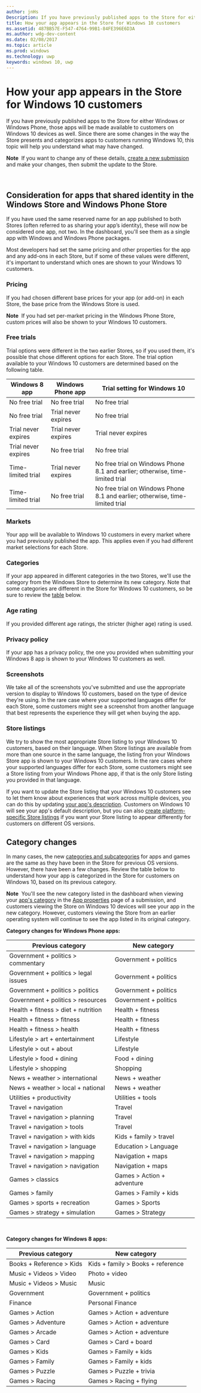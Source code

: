 ---author: jnHsDescription: If you have previously published apps to the Store for either Windows or Windows Phone, those apps will be made available to customers on Windows 10 devices as well.title: How your app appears in the Store for Windows 10 customersms.assetid: 487BB57E-F547-4764-99B1-84FE396E6D3Ams.author: wdg-dev-contentms.date: 02/08/2017ms.topic: articlems.prod: windowsms.technology: uwpkeywords: windows 10, uwp---# How your app appears in the Store for Windows 10 customersIf you have previously published apps to the Store for either Windows or Windows Phone, those apps will be made available to customers on Windows 10 devices as well. Since there are some changes in the way the Store presents and categorizes apps to customers running Windows 10, this topic will help you understand what may have changed.**Note**  If you want to change any of these details, [create a new submission](app-submissions.md) and make your changes, then submit the update to the Store. ## Consideration for apps that shared identity in the Windows Store and Windows Phone StoreIf you have used the same reserved name for an app published to both Stores (often referred to as sharing your app’s identity), these will now be considered one app, not two. In the dashboard, you'll see them as a single app with Windows and Windows Phone packages.Most developers had set the same pricing and other properties for the app and any add-ons in each Store, but if some of these values were different, it's important to understand which ones are shown to your Windows 10 customers.### PricingIf you had chosen different base prices for your app (or add-on) in each Store, the base price from the Windows Store is used.**Note**  If you had set per-market pricing in the Windows Phone Store, custom prices will also be shown to your Windows 10 customers.### Free trialsTrial options were different in the two earlier Stores, so if you used them, it's possible that chose different options for each Store. The trial option available to your Windows 10 customers are determined based on the following table.| Windows 8 app       | Windows Phone app   | Trial setting for Windows 10                                                  ||---------------------|---------------------|-------------------------------------------------------------------------------|| No free trial       | No free trial       | No free trial                                                                 || No free trial       | Trial never expires | No free trial                                                                 || Trial never expires | Trial never expires | Trial never expires                                                           || Trial never expires | No free trial       | No free trial                                                                 || Time-limited trial  | Trial never expires | No free trial on Windows Phone 8.1 and earlier; otherwise, time-limited trial || Time-limited trial  | No free trial       | No free trial on Windows Phone 8.1 and earlier; otherwise, time-limited trial |### MarketsYour app will be available to Windows 10 customers in every market where you had previously published the app. This applies even if you had different market selections for each Store.### CategoriesIf your app appeared in different categories in the two Stores, we'll use the category from the Windows Store to determine its new category. Note that some categories are different in the Store for Windows 10 customers, so be sure to review the [table](#cat) below.### Age ratingIf you provided different age ratings, the stricter (higher age) rating is used.### Privacy policyIf your app has a privacy policy, the one you provided when submitting your Windows 8 app is shown to your Windows 10 customers as well.### ScreenshotsWe take all of the screenshots you've submitted and use the appropriate version to display to Windows 10 customers, based on the type of device they're using. In the rare case where your supported languages differ for each Store, some customers might see a screenshot from another language that best represents the experience they will get when buying the app.### Store listingsWe try to show the most appropriate Store listing to your Windows 10 customers, based on their language. When Store listings are available from more than one source in the same language, the listing fron your Windows Store app is shown to your Windows 10 customers. In the rare cases where your supported languages differ for each Store, some customers might see a Store listing from your Windows Phone app, if that is the only Store listing you provided in that language.If you want to update the Store listing that your Windows 10 customers see to let them know about experiences that work across multiple devices, you can do this by updating [your app's description](create-app-store-listings.md). Customers on Windows 10 will see your app's default description, but you can also [create platform-specific Store listings](create-platform-specific-store-listings.md) if you want your Store listing to appear differently for customers on different OS versions.## Category changesIn many cases, the new [categories and subcategories](category-and-subcategory-table.md) for apps and games are the same as they have been in the Store for previous OS versions. However, there have been a few changes. Review the table below to understand how your app is categorized in the Store for customers on Windows 10, based on its previous category.**Note**  You'll see the new category listed in the dashboard when viewing your [app's category](category-and-subcategory-table.md) in the [App properties](enter-app-properties.md) page of a submission, and customers viewing the Store on Windows 10 devices will see your app in the new category. However, customers viewing the Store from an earlier operating system will continue to see the app listed in its original category.**Category changes for Windows Phone apps:**| Previous category                       | New category                  ||-----------------------------------------|-------------------------------|| Government + politics &gt; commentary   | Government + politics         || Government + politics &gt; legal issues | Government + politics         || Government + politics &gt; politics     | Government + politics         || Government + politics &gt; resources    | Government + politics         || Health + fitness &gt; diet + nutrition  | Health + fitness              || Health + fitness &gt; fitness           | Health + fitness              || Health + fitness &gt; health            | Health + fitness              || Lifestyle &gt; art + entertainment      | Lifestyle                     || Lifestyle &gt; out + about              | Lifestyle                     || Lifestyle &gt; food + dining            | Food + dining                 || Lifestyle &gt; shopping                 | Shopping                      || News + weather &gt; international       | News + weather                || News + weather &gt; local + national    | News + weather                || Utilities + productivity                | Utilities + tools             || Travel + navigation                     | Travel                        || Travel + navigation &gt; planning       | Travel                        || Travel + navigation &gt; tools          | Travel                        || Travel + navigation &gt; with kids      | Kids + family &gt; travel     || Travel + navigation &gt; language       | Education &gt; Language       || Travel + navigation &gt; mapping        | Navigation + maps             || Travel + navigation &gt; navigation     | Navigation + maps             || Games &gt; classics                     | Games &gt; Action + adventure || Games &gt; family                       | Games &gt; Family + kids      || Games &gt; sports + recreation          | Games &gt; Sports             || Games &gt; strategy + simulation        | Games &gt; Strategy           | **Category changes for Windows 8 apps:**| Previous category           | New category                         ||-----------------------------|--------------------------------------|| Books + Reference &gt; Kids | Kids + family &gt; Books + reference || Music + Videos &gt; Video   | Photo + video                        || Music + Videos &gt; Music   | Music                                || Government                  | Government + politics                || Finance                     | Personal Finance                     || Games &gt; Action           | Games &gt; Action + adventure        || Games &gt; Adventure        | Games &gt; Action + adventure        || Games &gt; Arcade           | Games &gt; Action + adventure        || Games &gt; Card             | Games &gt; Card + board              || Games &gt; Kids             | Games &gt; Family + kids             || Games &gt; Family           | Games &gt; Family + kids             || Games &gt; Puzzle           | Games &gt; Puzzle + trivia           || Games &gt; Racing           | Games &gt; Racing + flying           |